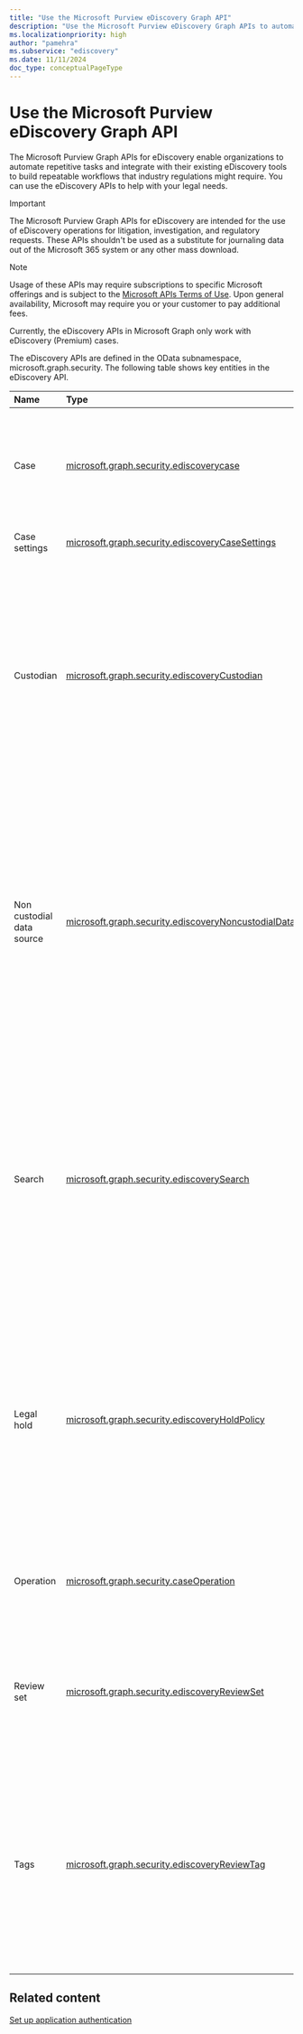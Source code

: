 ```yaml
---
title: "Use the Microsoft Purview eDiscovery Graph API"
description: "Use the Microsoft Purview eDiscovery Graph APIs to automate repetitive tasks and integrate with their existing eDiscovery tools to build repeatable workflows that industry regulations might require."
ms.localizationpriority: high
author: "pamehra"
ms.subservice: "ediscovery"
ms.date: 11/11/2024
doc_type: conceptualPageType
---
```


# Use the Microsoft Purview eDiscovery Graph API

The Microsoft Purview Graph APIs for eDiscovery enable organizations to automate repetitive tasks and integrate with their existing eDiscovery tools to build repeatable workflows that industry regulations might require. You can use the eDiscovery APIs to help with your legal needs.

> [!IMPORTANT]
> The Microsoft Purview Graph APIs for eDiscovery are intended for the use of eDiscovery operations for litigation, investigation, and regulatory requests. These APIs shouldn't be used as a substitute for journaling data out of the Microsoft 365 system or any other mass download.

> [!NOTE]
> Usage of these APIs may require subscriptions to specific Microsoft offerings and is subject to the [Microsoft APIs Terms of Use](/legal/microsoft-apis/terms-of-use?context=graph%252fcontext).  Upon general availability, Microsoft may require you or your customer to pay additional fees.
>
> Currently, the eDiscovery APIs in Microsoft Graph only work with eDiscovery (Premium) cases.

<!-- 
>
> To set up application auth, see [Setting up App Authentication for Purview eDiscovery with Microsoft Graph API](../../concepts/security-ediscovery-appauthsetup.md)
-->

The eDiscovery APIs are defined in the OData subnamespace, microsoft.graph.security. The following table shows key entities in the eDiscovery API.

| Name | Type | Use case |
|:---|:---|:---|
| Case | [microsoft.graph.security.ediscoverycase](../resources/security-ediscoverycase.md) | The container for all eDiscovery objects including custodians, holds, searches, review sets, and exports.|
| Case settings |[microsoft.graph.security.ediscoveryCaseSettings](../resources/security-ediscoverycasesettings.md) | The settings associated with the case.|
| Custodian | [microsoft.graph.security.ediscoveryCustodian](../resources/security-ediscoverycustodian.md) | A person and the data they have administrative control over. When custodians are identified, *eDiscovery* can hold, search, cull, and export their data. For details, see [Work with custodians and noncustodial data sources in eDiscovery](/microsoft-365/compliance/managing-custodians).|
| Non custodial data source| [microsoft.graph.security.ediscoveryNoncustodialDataSource](../resources/security-ediscoverynoncustodialdatasource.md) | The data sources to be added to a case without having to associate it to a custodian. When non custodial data sources are identified, eDiscovery can hold, search, cull, and export their data. For details, see [Work with custodians and noncustodial data sources in eDiscovery](/microsoft-365/compliance/managing-custodians).|
| Search | [microsoft.graph.security.ediscoverySearch](../resources/security-ediscoverysearch.md) | Allows you to collect data from the Microsoft 365 live services such as Exchange, SharePoint, and Teams. Source collections can be added to a review set to further cull and eventually export data relevant to your case. For details, see [Collect data for a case in eDiscovery](/microsoft-365/compliance/collecting-data-for-ediscovery).|
| Legal hold| [microsoft.graph.security.ediscoveryHoldPolicy](../resources/security-ediscoveryholdpolicy.md) | Content held for litigation and legal purposes. Legal holds shouldn't be confused with or used as retention holds, which are typically used to comply with government or industry regulations. To learn more, see [Manage holds in eDiscovery](/microsoft-365/compliance/managing-holds).|
| Operation | [microsoft.graph.security.caseOperation](../resources/security-caseoperation.md) | Operations which can be performed on a case like adding to review set, applying tags, and so on.|
| Review set | [microsoft.graph.security.ediscoveryReviewSet](../resources/security-ediscoveryreviewset.md) | The static set of electronically stored information collected for use in a litigation, investigation, or regulatory request.|
| Tags | [microsoft.graph.security.ediscoveryReviewTag](../resources/security-ediscoveryreviewtag.md) | Used in a review set during review or culling to cull responsive data from nonresponsive data, identify privileged content, or generally aid in the review process. To learn more, see [Tag documents in a review set in eDiscovery](/microsoft-365/compliance/tagging-documents).|

## Related content
[Set up application authentication](/concepts/security-ediscovery-appauthsetup.md)
